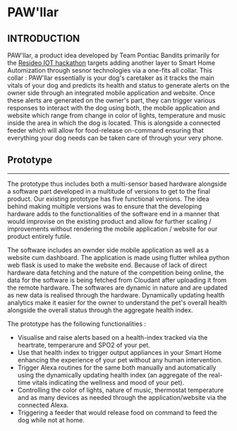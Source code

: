 # PAW'llar


INTRODUCTION
------------

PAW'llar, a product idea developed by Team Pontiac Bandits primarily for the [Resideo IOT hackathon](https://www.hackerearth.com/challenges/hackathon/hack-iot/) targets adding another layer to Smart Home Automization through sesnor technologies via a one-fits all collar. This collar : PAW'llar essentially is your dog's caretaker as it tracks the main vitals of your dog and predicts its health and status to generate alerts on the owner side through an integrated mobile application and website. Once these alerts are generated on the owner's part, they can trigger various responses to interact with the dog using both, the mobile application and website which range from change in color of lights, temperature and music inside the area in which the dog is located. This is alongside a connected feeder which will allow for food-release on-command ensuring that everything your dog needs can be taken care of through your very phone. 

## Prototype
------------

The prototype thus includes both a multi-sensor based hardware alongside a software part developed in a multitude of versions to get to the final product. Our existing prototype has five functional versions. The idea behind making multiple versions was to ensure that the developing hardware adds to the functionalities of the software end in a manner that would improvise on the existing product and allow for further scaling / improvements without rendering the mobile application / website for our product entirely futile.

The software includes an ownder side mobile application as well as a website cum dashboard. The application is made using flutter whilea python web flask is used to make the website end. Because of lack of direct hardware data fetching and the nature of the competition being online, the data for the software is being fetched from Cloudant after uploading it from the remote hardware. The softwares are dynamic in nature and are updated as new data is realised through the hardware. Dynamically updating health analytics make it easier for the owner to understand the pet's overall health alongside the overall status through the aggregate health index.

The prototype has the following functionalities :

 * Visualise and raise alerts based on a health-index tracked via the heartrate, temperarure and SPO2 of your pet.
 * Use that health index to trigger output appliances in your Smart Home enhancing the experience of your pet without any human intervention.
 * Trigger Alexa routines for the same both manually and automatically using the dynamically updating health index (an aggregate of the real-time vitals indicating the wellness and mood of your pet).
 * Controlling the color of lights, nature of music, thermostat temperature and as many devices as needed through the application/website via the connected Alexa.
 * Triggering a feeder that would release food on command to feed the dog while not at home.

